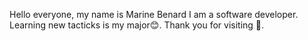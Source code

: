 Hello everyone, my name is Marine Benard
I am a software developer.
Learning new tacticks is my major😊.
Thank you for visiting 🎉.
